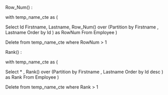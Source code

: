 Row_Num() :

with temp_name_cte as (

Select Id Firstname, Lastname, Row_Num() 
over (Partition by Firstname , Lastname Order by Id ) as RowNum
	From Employee
)

Delete from temp_name_cte where RowNum > 1

Rank() :

with temp_name_cte as (

Select * , Rank()
over (Partition by Firstname , Lastname Order by Id desc ) as Rank
	From Employee
)

Delete from temp_name_cte where Rank  > 1